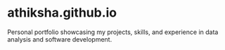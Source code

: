 # athiksha.github.io
Personal portfolio showcasing my projects, skills, and experience in data analysis and software development.
